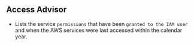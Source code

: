 Access Advisor
---

- Lists the service `permissions` that have been `granted to the IAM user` and when the AWS services were last accessed within the calendar year.
